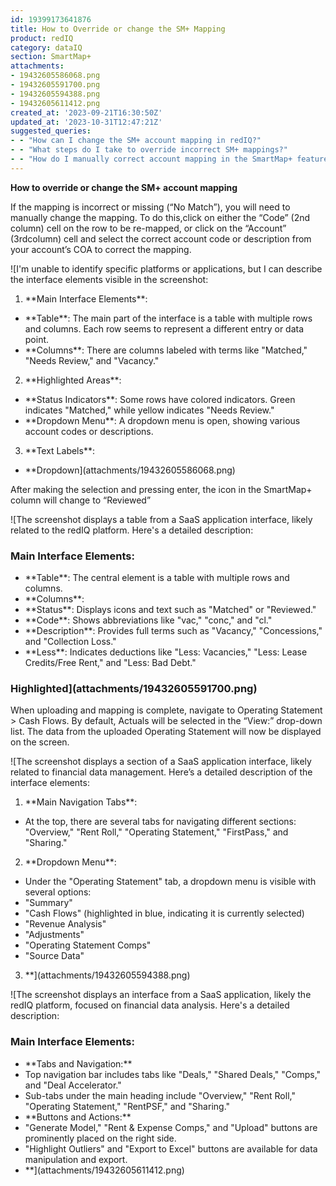 ```yaml
---
id: 19399173641876
title: How to Override or change the SM+ Mapping
product: redIQ
category: dataIQ
section: SmartMap+
attachments:
- 19432605586068.png
- 19432605591700.png
- 19432605594388.png
- 19432605611412.png
created_at: '2023-09-21T16:30:50Z'
updated_at: '2023-10-31T12:47:21Z'
suggested_queries:
- - "How can I change the SM+ account mapping in redIQ?"
- - "What steps do I take to override incorrect SM+ mappings?"
- - "How do I manually correct account mapping in the SmartMap+ feature?"
---
```

**How to override or change the SM+ account mapping**

If the mapping is incorrect or missing (“No Match”), you will need to manually change the mapping. To do this,click on either the “Code” (2nd column) cell on the row to be re-mapped, or click on the “Account” (3rdcolumn) cell and select the correct account code or description from your account’s COA to correct the mapping.

![I'm unable to identify specific platforms or applications, but I can describe the interface elements visible in the screenshot:
1. \*\*Main Interface Elements\*\*:
- \*\*Table\*\*: The main part of the interface is a table with multiple rows and columns. Each row seems to represent a different entry or data point.
- \*\*Columns\*\*: There are columns labeled with terms like "Matched," "Needs Review," and "Vacancy."
2. \*\*Highlighted Areas\*\*:
- \*\*Status Indicators\*\*: Some rows have colored indicators. Green indicates "Matched," while yellow indicates "Needs Review."
- \*\*Dropdown Menu\*\*: A dropdown menu is open, showing various account codes or descriptions.
3. \*\*Text Labels\*\*:
- \*\*Dropdown](attachments/19432605586068.png)

After making the selection and pressing enter, the icon in the SmartMap+ column will change to “Reviewed”

![The screenshot displays a table from a SaaS application interface, likely related to the redIQ platform. Here's a detailed description:
### Main Interface Elements:
- \*\*Table\*\*: The central element is a table with multiple rows and columns.
- \*\*Columns\*\*:
- \*\*Status\*\*: Displays icons and text such as "Matched" or "Reviewed."
- \*\*Code\*\*: Shows abbreviations like "vac," "conc," and "cl."
- \*\*Description\*\*: Provides full terms such as "Vacancy," "Concessions," and "Collection Loss."
- \*\*Less\*\*: Indicates deductions like "Less: Vacancies," "Less: Lease Credits/Free Rent," and "Less: Bad Debt."
### Highlighted](attachments/19432605591700.png)

When uploading and mapping is complete, navigate to Operating Statement > Cash Flows. By default, Actuals will be selected in the “View:” drop-down list. The data from the uploaded Operating Statement will now be displayed on the screen.

![The screenshot displays a section of a SaaS application interface, likely related to financial data management. Here’s a detailed description of the interface elements:
1. \*\*Main Navigation Tabs\*\*:
- At the top, there are several tabs for navigating different sections: "Overview," "Rent Roll," "Operating Statement," "FirstPass," and "Sharing."
2. \*\*Dropdown Menu\*\*:
- Under the "Operating Statement" tab, a dropdown menu is visible with several options:
- "Summary"
- "Cash Flows" (highlighted in blue, indicating it is currently selected)
- "Revenue Analysis"
- "Adjustments"
- "Operating Statement Comps"
- "Source Data"
3. \*\*](attachments/19432605594388.png)

![The screenshot displays an interface from a SaaS application, likely the redIQ platform, focused on financial data analysis. Here's a detailed description:
### Main Interface Elements:
- \*\*Tabs and Navigation:\*\*
- Top navigation bar includes tabs like "Deals," "Shared Deals," "Comps," and "Deal Accelerator."
- Sub-tabs under the main heading include "Overview," "Rent Roll," "Operating Statement," "RentPSF," and "Sharing."
- \*\*Buttons and Actions:\*\*
- "Generate Model," "Rent & Expense Comps," and "Upload" buttons are prominently placed on the right side.
- "Highlight Outliers" and "Export to Excel" buttons are available for data manipulation and export.
- \*\*](attachments/19432605611412.png)